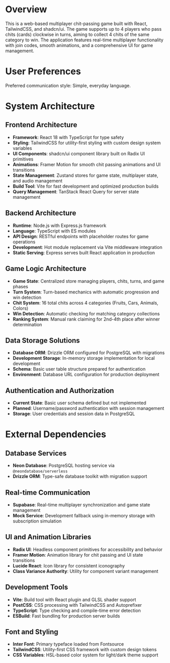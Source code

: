 # Overview

This is a web-based multiplayer chit-passing game built with React, TailwindCSS, and shadcn/ui. The game supports up to 4 players who pass chits (cards) clockwise in turns, aiming to collect 4 chits of the same category to win. The application features real-time multiplayer functionality with join codes, smooth animations, and a comprehensive UI for game management.

# User Preferences

Preferred communication style: Simple, everyday language.

# System Architecture

## Frontend Architecture
- **Framework**: React 18 with TypeScript for type safety
- **Styling**: TailwindCSS for utility-first styling with custom design system variables
- **UI Components**: shadcn/ui component library built on Radix UI primitives
- **Animations**: Framer Motion for smooth chit passing animations and UI transitions
- **State Management**: Zustand stores for game state, multiplayer state, and audio management
- **Build Tool**: Vite for fast development and optimized production builds
- **Query Management**: TanStack React Query for server state management

## Backend Architecture
- **Runtime**: Node.js with Express.js framework
- **Language**: TypeScript with ES modules
- **API Design**: RESTful endpoints with placeholder routes for game operations
- **Development**: Hot module replacement via Vite middleware integration
- **Static Serving**: Express serves built React application in production

## Game Logic Architecture
- **Game State**: Centralized store managing players, chits, turns, and game phases
- **Turn System**: Turn-based mechanics with automatic progression and win detection
- **Chit System**: 16 total chits across 4 categories (Fruits, Cars, Animals, Colors)
- **Win Detection**: Automatic checking for matching category collections
- **Ranking System**: Manual rank claiming for 2nd-4th place after winner determination

## Data Storage Solutions
- **Database ORM**: Drizzle ORM configured for PostgreSQL with migrations
- **Development Storage**: In-memory storage implementation for local development
- **Schema**: Basic user table structure prepared for authentication
- **Environment**: Database URL configuration for production deployment

## Authentication and Authorization
- **Current State**: Basic user schema defined but not implemented
- **Planned**: Username/password authentication with session management
- **Storage**: User credentials and session data in PostgreSQL

# External Dependencies

## Database Services
- **Neon Database**: PostgreSQL hosting service via `@neondatabase/serverless`
- **Drizzle ORM**: Type-safe database toolkit with migration support

## Real-time Communication
- **Supabase**: Real-time multiplayer synchronization and game state management
- **Mock Service**: Development fallback using in-memory storage with subscription simulation

## UI and Animation Libraries
- **Radix UI**: Headless component primitives for accessibility and behavior
- **Framer Motion**: Animation library for chit passing and UI state transitions
- **Lucide React**: Icon library for consistent iconography
- **Class Variance Authority**: Utility for component variant management

## Development Tools
- **Vite**: Build tool with React plugin and GLSL shader support
- **PostCSS**: CSS processing with TailwindCSS and Autoprefixer
- **TypeScript**: Type checking and compile-time error detection
- **ESBuild**: Fast bundling for production server builds

## Font and Styling
- **Inter Font**: Primary typeface loaded from Fontsource
- **TailwindCSS**: Utility-first CSS framework with custom design tokens
- **CSS Variables**: HSL-based color system for light/dark theme support
